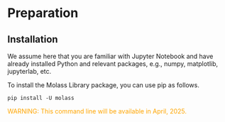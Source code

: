 # Preparation
## Installation

We assume here that you are familiar with Jupyter Notebook and have already installed Python and 
relevant packages, e.g., numpy, matplotlib, jupyterlab, etc.

To install the Molass Library package, you can use pip as follows.

```
pip install -U molass
```

<font color="orange">WARNING: This command line will be available in April, 2025.</font>